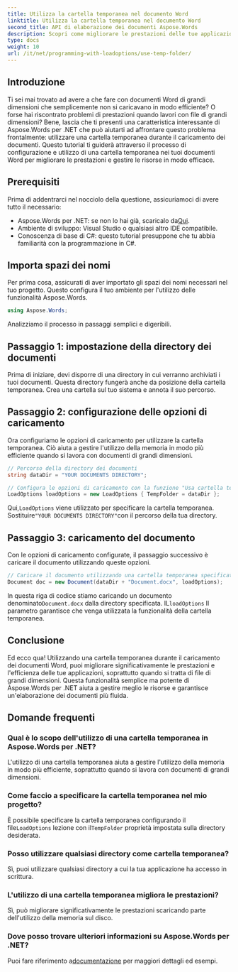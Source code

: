 ```yaml
---
title: Utilizza la cartella temporanea nel documento Word
linktitle: Utilizza la cartella temporanea nel documento Word
second_title: API di elaborazione dei documenti Aspose.Words
description: Scopri come migliorare le prestazioni delle tue applicazioni .NET utilizzando una cartella temporanea durante il caricamento di documenti Word con Aspose.Words.
type: docs
weight: 10
url: /it/net/programming-with-loadoptions/use-temp-folder/
---
```

## Introduzione

Ti sei mai trovato ad avere a che fare con documenti Word di grandi dimensioni che semplicemente non si caricavano in modo efficiente? O forse hai riscontrato problemi di prestazioni quando lavori con file di grandi dimensioni? Bene, lascia che ti presenti una caratteristica interessante di Aspose.Words per .NET che può aiutarti ad affrontare questo problema frontalmente: utilizzare una cartella temporanea durante il caricamento dei documenti. Questo tutorial ti guiderà attraverso il processo di configurazione e utilizzo di una cartella temporanea nei tuoi documenti Word per migliorare le prestazioni e gestire le risorse in modo efficace.

## Prerequisiti

Prima di addentrarci nel nocciolo della questione, assicuriamoci di avere tutto il necessario:

-  Aspose.Words per .NET: se non lo hai già, scaricalo da[Qui](https://releases.aspose.com/words/net/).
- Ambiente di sviluppo: Visual Studio o qualsiasi altro IDE compatibile.
- Conoscenza di base di C#: questo tutorial presuppone che tu abbia familiarità con la programmazione in C#.

## Importa spazi dei nomi

Per prima cosa, assicurati di aver importato gli spazi dei nomi necessari nel tuo progetto. Questo configura il tuo ambiente per l'utilizzo delle funzionalità Aspose.Words.

```csharp
using Aspose.Words;
```

Analizziamo il processo in passaggi semplici e digeribili.

## Passaggio 1: impostazione della directory dei documenti

Prima di iniziare, devi disporre di una directory in cui verranno archiviati i tuoi documenti. Questa directory fungerà anche da posizione della cartella temporanea. Crea una cartella sul tuo sistema e annota il suo percorso.

## Passaggio 2: configurazione delle opzioni di caricamento

Ora configuriamo le opzioni di caricamento per utilizzare la cartella temporanea. Ciò aiuta a gestire l'utilizzo della memoria in modo più efficiente quando si lavora con documenti di grandi dimensioni.

```csharp
// Percorso della directory dei documenti
string dataDir = "YOUR DOCUMENTS DIRECTORY";

// Configura le opzioni di caricamento con la funzione "Usa cartella temporanea".
LoadOptions loadOptions = new LoadOptions { TempFolder = dataDir };
```

 Qui,`LoadOptions` viene utilizzato per specificare la cartella temporanea. Sostituire`"YOUR DOCUMENTS DIRECTORY"`con il percorso della tua directory.

## Passaggio 3: caricamento del documento

Con le opzioni di caricamento configurate, il passaggio successivo è caricare il documento utilizzando queste opzioni.

```csharp
// Caricare il documento utilizzando una cartella temporanea specificata
Document doc = new Document(dataDir + "Document.docx", loadOptions);
```

 In questa riga di codice stiamo caricando un documento denominato`Document.docx` dalla directory specificata. IL`loadOptions` Il parametro garantisce che venga utilizzata la funzionalità della cartella temporanea.

## Conclusione

Ed ecco qua! Utilizzando una cartella temporanea durante il caricamento dei documenti Word, puoi migliorare significativamente le prestazioni e l'efficienza delle tue applicazioni, soprattutto quando si tratta di file di grandi dimensioni. Questa funzionalità semplice ma potente di Aspose.Words per .NET aiuta a gestire meglio le risorse e garantisce un'elaborazione dei documenti più fluida.

## Domande frequenti

### Qual è lo scopo dell'utilizzo di una cartella temporanea in Aspose.Words per .NET?
L'utilizzo di una cartella temporanea aiuta a gestire l'utilizzo della memoria in modo più efficiente, soprattutto quando si lavora con documenti di grandi dimensioni.

### Come faccio a specificare la cartella temporanea nel mio progetto?
È possibile specificare la cartella temporanea configurando il file`LoadOptions` lezione con il`TempFolder` proprietà impostata sulla directory desiderata.

### Posso utilizzare qualsiasi directory come cartella temporanea?
Sì, puoi utilizzare qualsiasi directory a cui la tua applicazione ha accesso in scrittura.

### L'utilizzo di una cartella temporanea migliora le prestazioni?
Sì, può migliorare significativamente le prestazioni scaricando parte dell'utilizzo della memoria sul disco.

### Dove posso trovare ulteriori informazioni su Aspose.Words per .NET?
 Puoi fare riferimento a[documentazione](https://reference.aspose.com/words/net/) per maggiori dettagli ed esempi.